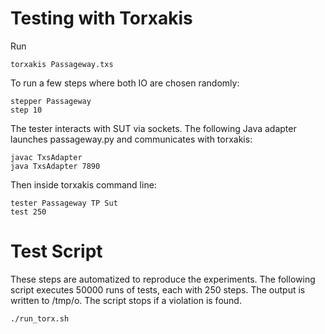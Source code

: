 # Testing with Torxakis
Run

    torxakis Passageway.txs

To run a few steps where both IO are chosen randomly:

    stepper Passageway
    step 10

The tester interacts with SUT via sockets. The following Java adapter launches passageway.py and communicates with torxakis:

    javac TxsAdapter
    java TxsAdapter 7890

Then inside torxakis command line:

    tester Passageway TP Sut
    test 250

# Test Script
These steps are automatized to reproduce the experiments.
The following script executes 50000 runs of tests, each with 250 steps. The output is written to /tmp/o.
The script stops if a violation is found.
    
    ./run_torx.sh